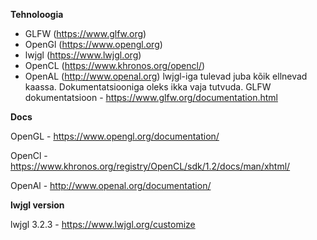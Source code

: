 **Tehnoloogia**

*  GLFW (https://www.glfw.org)
*  OpenGl (https://www.opengl.org)
*  lwjgl (https://www.lwjgl.org)
*  OpenCL (https://www.khronos.org/opencl/)
*  OpenAL (http://www.openal.org)
lwjgl-iga tulevad juba kõik ellnevad kaassa. Dokumentatsiooniga oleks ikka vaja tutvuda.
GLFW dokumentatsioon - https://www.glfw.org/documentation.html


**Docs**

OpenGL - https://www.opengl.org/documentation/

OpenCl - https://www.khronos.org/registry/OpenCL/sdk/1.2/docs/man/xhtml/

OpenAl - http://www.openal.org/documentation/


**lwjgl version**


lwjgl 3.2.3 - https://www.lwjgl.org/customize
